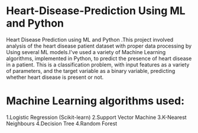 # Heart-Disease-Prediction Using ML and Python
Heart Disease Prediction using ML and Python .This project involved analysis of the heart disease patient dataset with proper data processing by Using several ML models.I've used a variety of Machine Learning algorithms, implemented in Python, to predict the presence of heart disease in a patient. This is a classification problem, with input features as a variety of parameters, and the target variable as a binary variable, predicting whether heart disease is present or not.

# Machine Learning algorithms used:
1.Logistic Regression (Scikit-learn)
2.Support Vector Machine
3.K-Nearest Neighbours
4.Decision Tree
4.Random Forest

